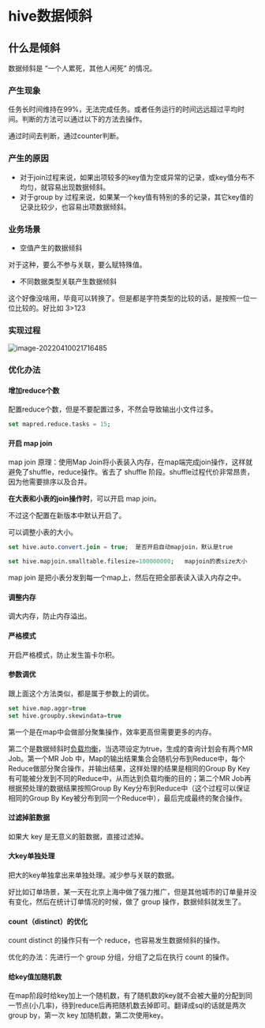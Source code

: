 # hive数据倾斜

## 什么是倾斜

数据倾斜是 “一个人累死，其他人闲死” 的情况。

### 产生现象

任务长时间维持在99%，无法完成任务。或者任务运行的时间远远超过平均时间。判断的方法可以通过以下的方法去操作。

通过时间去判断，通过counter判断。

### 产生的原因

- 对于join过程来说，如果出项较多的key值为空或异常的记录，或key值分布不均匀，就容易出现数据倾斜。
- 对于group by 过程来说，如果某一个key值有特别的多的记录，其它key值的记录比较少，也容易出项数据倾斜。

### 业务场景

- 空值产生的数据倾斜

对于这种，要么不参与关联，要么赋特殊值。

- 不同数据类型关联产生数据倾斜

这个好像没啥用，毕竟可以转换了。但是都是字符类型的比较的话，是按照一位一位比较的。好比如 3>123

### 实现过程

![image-20220410021716485](https://ssuublog.oss-cn-shenzhen.aliyuncs.com/hive/hive_join_group.png)

### 优化办法

#### 增加reduce个数

配置reduce个数，但是不要配置过多，不然会导致输出小文件过多。

```sql
set mapred.reduce.tasks = 15;
```

#### 开启 map join

map join 原理：使用Map Join将小表装入内存，在map端完成join操作，这样就避免了shuffle，reduce操作。省去了 shuffle 阶段。shuffle过程代价非常昂贵，因为他需要排序以及合并。

**在大表和小表的join操作时**，可以开启 map join。

不过这个配置在新版本中默认开启了。

可以调整小表的大小。

```sql
set hive.auto.convert.join = true;  是否开启自动mapjoin，默认是true

set hive.mapjoin.smalltable.filesize=100000000;   mapjoin的表size大小
```

map join 是把小表分发到每一个map上，然后在把全部表读入读入内存之中。

#### 调整内存

调大内存，防止内存溢出。

#### 严格模式

开启严格模式，防止发生笛卡尔积。

#### 参数调优

跟上面这个方法类似，都是属于参数上的调优。

```sql
set hive.map.aggr=true
set hive.groupby.skewindata=true
```

第一个是在map中会做部分聚集操作，效率更高但需要更多的内存。

第二个是数据倾斜时[负载均衡](https://cloud.tencent.com/product/clb?from=10680)，当选项设定为true，生成的查询计划会有两个MR Job。第一个MR Job 中，Map的输出结果集合会随机分布到Reduce中，每个Reduce做部分聚合操作，并输出结果，这样处理的结果是相同的Group By Key有可能被分发到不同的Reduce中，从而达到负载均衡的目的；第二个MR Job再根据预处理的数据结果按照Group By Key分布到Reduce中（这个过程可以保证相同的Group By Key被分布到同一个Reduce中），最后完成最终的聚合操作。

#### 过滤掉脏数据

如果大 key 是无意义的脏数据，直接过滤掉。

#### 大key单独处理

把大的key单独拿出来单独处理。减少参与关联的数据。

好比如订单场景，某一天在北京上海中做了强力推广，但是其他城市的订单量并没有变化，然后在统计订单情况的时候，做了 group 操作，数据倾斜就发生了。

#### count（distinct）的优化

count distinct 的操作只有一个 reduce，也容易发生数据倾斜的操作。

优化的办法：先进行一个 group 分组，分组了之后在执行 count 的操作。

#### 给key值加随机数

在map阶段时给key加上一个随机数，有了随机数的key就不会被大量的分配到同一节点(小几率)，待到reduce后再把随机数去掉即可。翻译成sql的话就是两次group by，第一次 key 加随机数，第二次使用key。

